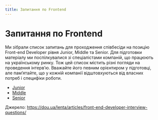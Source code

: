 ```yaml
---
title: Запитання по Frontend
---
```


# Запитання по Frontend

Ми зібрали список запитань для проходження співбесіди на позицію Front-еnd Developer рівня Junior, Middle та Senior. 
Для підготовки матеріалу ми поспілкувалися зі спеціалістами компаній, що працюють на українському ринку. Тож цей список 
містить різні погляди на проведення інтерв’ю. Вважайте його певним орієнтиром у підготовці, але пам’ятайте, що у кожній 
компанії відштовхуються від власних потреб і специфіки роботи.

* [Junior](/frontend400/ru/junior/general/)
* [Middle](/frontend400/ru/middle/general/)
* [Senior](/frontend400/ru/senior/general/)

Джерело: https://dou.ua/lenta/articles/front-end-developer-interview-questions/